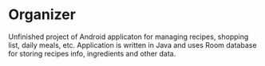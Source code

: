 # Organizer
Unfinished project of Android applicaton for managing recipes, shopping list, daily meals, etc. Application is written in Java and uses Room database for storing recipes info, ingredients and other data.
